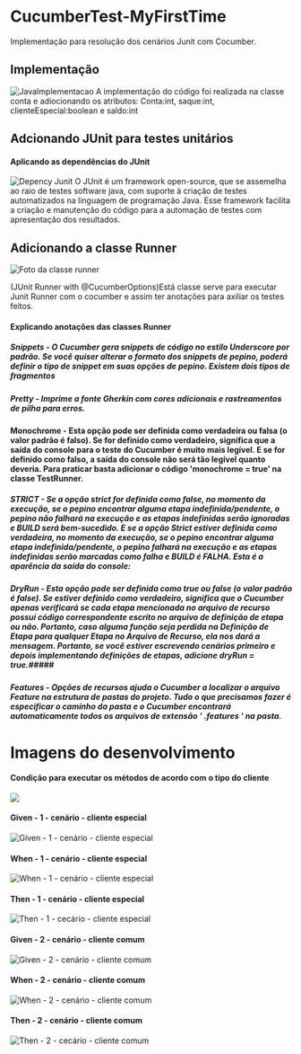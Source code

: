 # CucumberTest-MyFirstTime
Implementação para resolução dos cenários Junit com Cocumber.

## Implementação ##
![JavaImplementacao](https://media.discordapp.net/attachments/895889200270946347/1040767114547568740/image.png)
A implementação do código foi realizada na classe conta e adiocionando os atributos: Conta:int, saque:int, clienteEspecial:boolean e saldo:int

## Adcionando JUnit para testes unitários ##
#### Aplicando as dependências do JUnit ####
![Depency Junit](https://media.discordapp.net/attachments/895889200270946347/1040766309702574231/image.png)
O JUnit é um framework open-source, que se assemelha ao raio de testes software java, com suporte à criação de testes automatizados na linguagem de programação Java. Esse framework facilita a criação e manutenção do código para a automação de testes com apresentação dos resultados.

## Adicionando a classe Runner ##
![Foto da classe runner](https://media.discordapp.net/attachments/895889200270946347/1040769345246216253/image.png)

(JUnit Runner with @CucumberOptions)Está classe serve para executar Junit Runner com o cocumber e assim ter anotações para axiliar os testes feitos.

#### Explicando anotações das classes Runner ####

##### Snippets - O Cucumber gera snippets de código no estilo Underscore por padrão. Se você quiser alterar o formato dos snippets de pepino, poderá definir o tipo de snippet em suas opções de pepino. Existem dois tipos de fragmentos #####

##### Pretty - Imprime a fonte Gherkin com cores adicionais e rastreamentos de pilha para erros. #####

#### Monochrome - Esta opção pode ser definida como verdadeira ou falsa (o valor padrão é falso). Se for definido como verdadeiro, significa que a saída do console para o teste do Cucumber é muito mais legível. E se for definido como falso, a saída do console não será tão legível quanto deveria. Para praticar basta adicionar o código 'monochrome = true' na classe TestRunner. ####

##### STRICT - Se a opção strict for definida como false, no momento da execução, se o pepino encontrar alguma etapa indefinida/pendente, o pepino não falhará na execução e as etapas indefinidas serão ignoradas e BUILD será bem-sucedido. E se a opção Strict estiver definida como verdadeira, no momento da execução, se o pepino encontrar alguma etapa indefinida/pendente, o pepino falhará na execução e as etapas indefinidas serão marcadas como falha e BUILD é FALHA. Esta é a aparência da saída do console: #####

##### DryRun - Esta opção pode ser definida como true ou false (o valor padrão é false). Se estiver definido como verdadeiro, significa que o Cucumber apenas verificará se cada etapa mencionada no arquivo de recurso possui código correspondente escrito no arquivo de definição de etapa ou não. Portanto, caso alguma função seja perdida na Definição de Etapa para qualquer Etapa no Arquivo de Recurso, ela nos dará a mensagem. Portanto, se você estiver escrevendo cenários primeiro e depois implementando definições de etapas, adicione dryRun = true.#####

##### Features - Opções de recursos ajuda o Cucumber a localizar o arquivo Feature na estrutura de pastas do projeto. Tudo o que precisamos fazer é especificar o caminho da pasta e o Cucumber encontrará automaticamente todos os arquivos de extensão ' .features ' na pasta. #####

# Imagens do desenvolvimento #

#### Condição para executar os métodos de acordo com o tipo do cliente ####
![](https://cdn.discordapp.com/attachments/895889200270946347/1041180784729534465/image.png) 

#### Given - 1 - cenário - cliente especial ####
![Given - 1 - cenário - cliente especial](https://cdn.discordapp.com/attachments/895889200270946347/1041180944045969408/image.png) 

#### When - 1 - cenário - cliente especial ####
![When - 1 - cenário - cliente especial](https://cdn.discordapp.com/attachments/895889200270946347/1041181034177376276/image.png) 

#### Then - 1 - cenário - cliente especial ####
![Then - 1 - cecário - cliente especial](https://cdn.discordapp.com/attachments/895889200270946347/1041181122291310602/image.png) 


#### Given - 2 - cenário - cliente comum ####
![Given - 2 - cenário - cliente comum](https://cdn.discordapp.com/attachments/895889200270946347/1041181292642971689/image.png) 

#### When - 2 - cenário - cliente comum ####
![When - 2 - cenário - cliente comum](https://cdn.discordapp.com/attachments/895889200270946347/1041181362264211577/image.png) 

#### Then - 2 - cenário - cliente comum ####
![Then - 2 - cecário - cliente comum](https://cdn.discordapp.com/attachments/895889200270946347/1041181450713710622/image.png) 



